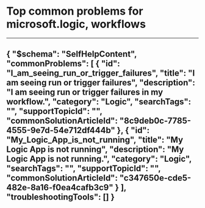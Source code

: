 <properties
	pageTitle="Top common problems for microsoft.logic, workflows"
	description="Top common problems for microsoft.logic, workflows"        
	service="microsoft.logic"
	resource="workflows"
	resourceTags=""
	authors="jeffhollan"
	ms.author="jehollan"
	displayOrder=""
	articleId="1bed83e7-48d4-437a-bebf-6c2c3e99b85b"
	selfHelpType="diagnoseandsolve"
	productPesIds="15791"
	cloudEnvironments="public"
/>
# Top common problems for microsoft.logic, workflows
---
{
    "$schema": "SelfHelpContent",
    "commonProblems": [
        {
            "id": "I_am_seeing_run_or_trigger_failures",
            "title": "I am seeing run or trigger failures",
            "description": "I am seeing run or trigger failures in my workflow.",
            "category": "Logic",
            "searchTags": "",
            "supportTopicId": "",
            "commonSolutionArticleId": "8c9deb0c-7785-4555-9e7d-54e712df444b"
        },
        {
            "id": "My_Logic_App_is_not_running",
            "title": "My Logic App is not running",
            "description": "My Logic App is not running.",
            "category": "Logic",
            "searchTags": "",
            "supportTopicId": "",
            "commonSolutionArticleId": "c347650e-cde5-482e-8a16-f0ea4cafb3c9"
        }
    ],
    "troubleshootingTools": []
}
---
